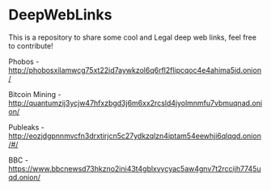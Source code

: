 # DeepWebLinks
This is a repository to share some cool and Legal deep web links, feel free to contribute! 


Phobos - http://phobosxilamwcg75xt22id7aywkzol6q6rfl2flipcqoc4e4ahima5id.onion/

Bitcoin Mining - http://quantumzij3ycjw47hfxzbgd3j6m6xx2rcsld4jyolmnmfu7vbmuqnad.onion/

Publeaks - http://eozjdgpnnmvcfn3drxtirjcn5c27ydkzqlzn4iptam54eewhji6qlqqd.onion/#/



BBC - https://www.bbcnewsd73hkzno2ini43t4gblxvycyac5aw4gnv7t2rccijh7745uqd.onion/
